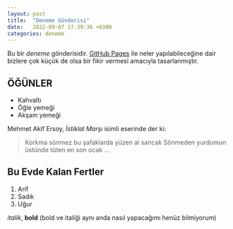 ```yaml
---
layout: post
title:  "Deneme Gönderisi"
date:   2022-09-07 17:39:36 +0300
categories: deneme
---
```


Bu bir _deneme_ gönderisidir. [GitHub Pages](https://pages.github.com) ile neler yapılabileceğine dair bizlere çok küçük de olsa bir fikir vermesi amacıyla tasarlanmıştır.

## ÖĞÜNLER

* Kahvaltı
* Öğle yemeği
* Akşam yemeği

Mehmet Akif Ersoy, _İstiklal Marşı_ isimli eserinde der ki:
> Korkma sönmez bu şafaklarda yüzen al sancak
> Sönmeden yurdumun üstünde tüten en son ocak
> ...

## Bu Evde Kalan Fertler
1. Arif
2. Sadık
3. Uğur

_italik_, **bold** (bold ve italiği aynı anda nasıl yapacağımı henüz bilmiyorum)
